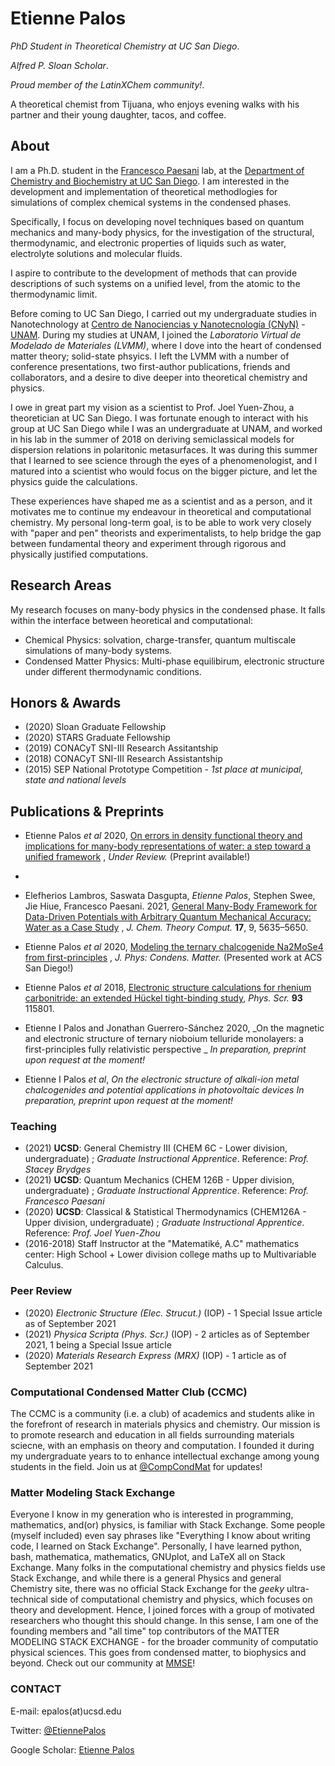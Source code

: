 # Etienne Palos
_PhD Student in Theoretical Chemistry at UC San Diego_.

_Alfred P. Sloan Scholar_.

_Proud member of the LatinXChem community!_.

A theoretical chemist from Tijuana, who enjoys evening walks with his partner and their young daughter, tacos, and coffee.

## About  

I am a Ph.D. student in the [Francesco Paesani](http://paesanigroup.ucsd.edu/index.html) lab, at the  [Department of Chemistry and Biochemistry at UC San Diego](https://chemistry.ucsd.edu/). I am interested in the development and implementation of theoretical methodlogies for simulations of complex chemical systems in the condensed phases. 

Specifically, I focus on developing novel techniques based on quantum mechanics and many-body physics, for the investigation of the structural, thermodynamic, and electronic properties of liquids such as water, electrolyte solutions and molecular fluids.

I aspire to contribute to the development of methods that can provide descriptions of such systems on a unified level, from the atomic to the thermodynamic limit.

Before coming to UC San Diego, I carried out my undergraduate studies in Nanotechnology at [Centro de Nanociencias y Nanotecnología (CNyN)](https://www.cnyn.unam.mx/) - [UNAM](https://www.unam.mx/). During my studies at UNAM, I joined the _Laboratorio Virtual de Modelado de Materiales (LVMM)_, where I dove into the heart of condensed matter theory; solid-state phsyics. I left the LVMM with a number of conference presentations, two first-author publications, friends and collaborators, and a desire to dive deeper into theoretical chemistry and physics.

I owe in great part my vision as a scientist to Prof. Joel Yuen-Zhou, a theoretician at UC San Diego. I was fortunate enough to interact with his group at UC San Diego while I was an undergraduate at UNAM, and worked in his lab in the summer of 2018 on deriving semiclassical models for dispersion relations in polaritonic metasurfaces. It was during this summer that I learned to see science through the eyes of a phenomenologist, and I matured into a scientist who would focus on the bigger picture, and let the physics guide the calculations. 

These experiences have shaped me as a scientist and as a person, and it motivates me to continue my endeavour in theoretical and computational chemistry. My personal long-term goal, is to be able to work very closely with "paper and pen" theorists and experimentalists, to help bridge the gap between fundamental theory and experiment through rigorous and physically justified computations. 


## Research Areas
My research focuses on many-body physics in the condensed phase. It falls within the interface between heoretical and computational:
- Chemical Physics: solvation, charge-transfer, quantum multiscale simulations of many-body systems.
- Condensed Matter Physics: Multi-phase equilibirum, electronic structure under different thermodynamic conditions.

## Honors & Awards
- (2020) Sloan Graduate Fellowship
- (2020) STARS Graduate Fellowship
- (2019) CONACyT SNI-III Research Assitantship
- (2018) CONACyT SNI-III Research Assistantship 
- (2015) SEP National Prototype Competition - *1st place at municipal, state and national levels*


## Publications & Preprints 

- Etienne Palos _et al_ 2020, [On errors in density functional theory and implications for many-body representations of water: a step toward a unified framework]() , _Under Review._ (Preprint available!)
- 
- Elefherios  Lambros,  Saswata  Dasgupta,  *Etienne Palos*,  Stephen  Swee,  Jie Hiue, Francesco Paesani. 2021, [General Many-Body Framework for Data-Driven Potentials with Arbitrary Quantum Mechanical Accuracy: Water as a Case Study](https://doi.org/10.1021/acs.jctc.1c00541) , _J. Chem. Theory Comput._ **17**, 9, 5635–5650.

- Etienne Palos _et al_ 2020, [Modeling the ternary chalcogenide Na2MoSe4 from first-principles](https://doi.org/10.1088/1361-648X/abaf91) , _J. Phys: Condens. Matter._ (Presented work at ACS San Diego!)

- Etienne Palos _et al_ 2018, [Electronic structure calculations for rhenium carbonitride: an extended Hückel tight-binding study](https://doi.org/10.1088/1402-4896/aae14c), _Phys. Scr._ **93** 115801.


- Etienne I Palos and Jonathan Guerrero-Sánchez 2020, _On the magnetic and electronic structure of ternary nioboium telluride monolayers: a first-principles fully relativistic perspective _ *In preparation, preprint upon request at the moment!* 


- Etienne I Palos _et al_, _On the electronic structure of alkali-ion metal chalcogenides and potential applications in photovoltaic devices_ *In preparation, preprint upon request at the moment!* 


### Teaching 
- (2021) **UCSD**: General Chemistry III (CHEM 6C - Lower division, undergraduate) ; *Graduate Instructional Apprentice*. Reference: *Prof. Stacey Brydges*
- (2021) **UCSD**: Quantum Mechanics (CHEM 126B - Upper division, undergraduate) ; *Graduate Instructional Apprentice*. Reference: *Prof. Francesco Paesani*
- (2020) **UCSD**: Classical & Statistical Thermodynamics (CHEM126A - Upper division, undergraduate) ; *Graduate Instructional Apprentice*. Reference: *Prof. Joel Yuen-Zhou*
- (2016-2018) Staff Instructor at the "Matematiké, A.C" mathematics center: High School + Lower division college maths up to Multivariable Calculus.

### Peer Review 
- (2020) *Electronic Structure (Elec. Strucut.)* (IOP) - 1 Special Issue article as of September 2021
- (2021) *Physica Scripta (Phys. Scr.)* (IOP) - 2 articles as of September 2021, 1 being a Special Issue article
- (2020) *Materials Research Express (MRX)* (IOP) - 1 article as of September 2021

### Computational Condensed Matter Club (CCMC) 
The CCMC is a community (i.e. a club) of academics and students alike in the forefront of research in materials physics and chemistry. Our mission is to promote research and education in all fields surrounding materials sciecne, with an emphasis on theory and computation. I founded it during my undergraduate years to  to enhance intellectual exchange among young students in the field. Join us at [@CompCondMat](https://twitter.com/CompCondMat) for updates!

### Matter Modeling Stack Exchange 
Everyone I know in my generation who is interested in programming, mathematics, and(or) physics, is familiar with Stack Exchange. Some people (myself included) even say phrases like "Everything I know about writing code, I learned on Stack Exchange". Personally, I have learned python, bash, mathematica, mathematics, GNUplot, and LaTeX all on Stack Exchange. Many folks in the computational chemistry and physics fields use Stack Exchange, and while there is a general Physics and general Chemistry site, there was no official Stack Exchange for the *geeky* ultra-technical side of computational chemistry and physics, which focuses on theory and development. Hence, I joined forces with a group of motivated researchers who thought this should change. In this sense, I am one of the founding members and "all time" top contributors of the MATTER MODELING STACK EXCHANGE - for the broader community of computatio physical sciences. This goes from condensed matter, to biophysics and beyond. 
Check out our community at [MMSE](https://mattermodeling.stackexchange.com/)!

### CONTACT 
E-mail: epalos(at)ucsd.edu

Twitter: [@EtiennePalos](https://twitter.com/EtiennePalos)

Google Scholar: [Etienne Palos](https://scholar.google.com/citations?user=hA6qQRIAAAAJ&hl=en&oi=ao)

